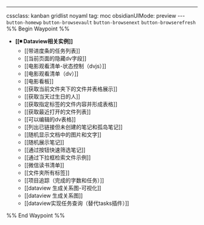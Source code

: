 ---
cssclass: kanban gridlist noyaml
tag: moc
obsidianUIMode: preview
--- `button-homewp`  `button-browsevault`  `button-browsenext` `button-browserefresh` 
%% Begin Waypoint %%
- **[[◾ Dataview相关实例]]**
	- [[带进度条的任务列表]]
	- [[当前页面的隐藏dv字段]]
	- [[电影观看清单-状态控制（dvjs）]]
	- [[电影观看清单（dv）]]
	- [[电影看板]]
	- [[获取当前文件夹下的文件并表格展示]]
	- [[获取当天过生日的人]]
	- [[获取指定标签的文件内容并形成表格]]
	- [[获取最近打开的文件列表]]
	- [[可以编辑的dv表格]]
	- [[列出已链接但未创建的笔记和孤岛笔记]]
	- [[随机显示文档中的图片和文字]]
	- [[随机展示笔记]]
	- [[通过按钮快速筛选笔记]]
	- [[通过下拉框检索文件示例]]
	- [[微信读书清单]]
	- [[文件夹所有标签]]
	- [[项目追踪（完成的字数和任务）]]
	- [[dataview 生成关系图-可视化]]
	- [[dataview 生成关系图]]
	- [[dataview实现任务查询（替代tasks插件）]]

%% End Waypoint %%